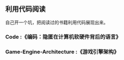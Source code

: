 ## 利用代码阅读

自己开一个坑，把阅读过的书籍利用代码展现出来。

### Code :《编码：隐匿在计算机软硬件背后的语言》

### Game-Engine-Architecture :《游戏引擎架构》